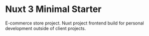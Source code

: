 # Nuxt 3 Minimal Starter

E-commerce store project. Nuxt project frontend build for personal development outside of client projects.
